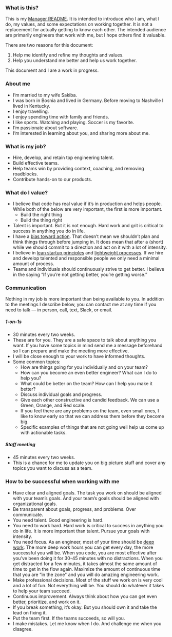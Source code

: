 ### What is this?
This is my [Manager README](https://hackernoon.com/12-manager-readmes-from-silicon-valleys-top-tech-companies-26588a660afe). It is intended to introduce who I am, what I do, my values, and some expectations on working together. It is not a replacement for actually getting to know each other. The intended audience are primarily engineers that work with me, but I hope others find it valuable.

There are two reasons for this document:
1. Help me identify and refine my thoughts and values.
2. Help you understand me better and help us work together.

This document and I are a work in progress.

### About me
- I’m married to my wife Sakiba.
- I was born in Bosnia and lived in Germany. Before moving to Nashville I lived in Kentucky.
- I enjoy travelling.
- I enjoy spending time with family and friends.
- I like sports. Watching and playing. Soccer is my favorite.
- I’m passionate about software.
- I’m interested in learning about you, and sharing more about me.

### What is my job?
- Hire, develop, and retain top engineering talent.
- Build effective teams.
- Help teams win by providing context, coaching, and removing roadblocks.
- Contribute hands-on to our products.

### What do I value?
- I believe that code has real value if it’s in production and helps people. While both of the below are very important, the first is more important.
  * Build the right thing
  * Build the thing right
- Talent is important. But it is not enough. Hard work and grit is critical to success in anything you do in life.
- I have a [bias toward action](http://leadwithgiantscoaching.com/the-number-trait-of-successful-people/). That doesn’t mean we shouldn’t plan and think things through before jumping in. It does mean that after a (short) while we should commit to a direction and act on it with a lot of intensity.
- I believe in [lean startup principles](http://theleanstartup.com/) and [lightweight processes](https://medium.com/soluto-nashville/10-journey-team-best-practices-95b73cad75b). If we hire and develop talented and responsible people we only need a minimal amount of process.
- Teams and individuals should continuously strive to get better. I believe in the saying “If you’re not getting better, you’re getting worse.”
### Communication
Nothing in my job is more important than being available to you. In addition to the meetings I describe below, you can contact me at any time if you need to talk — in person, call, text, Slack, or email.
##### 1-on-1s
- 30 minutes every two weeks.
- These are for you. They are a safe space to talk about anything you want. If you have some topics in mind send me a message beforehand so I can prepare and make the meeting more effective.
- I will be close enough to your work to have informed thoughts.
- Some common topics:
  * How are things going for you individually and on your team?
  * How can you become an even better engineer? What can I do to help you?
  * What could be better on the team? How can I help you make it better?
  * Discuss individual goals and progress.
  * Give each other constructive and candid feedback. We can use a Green, Orange, and Red scale.
  * If you feel there are any problems on the team, even small ones, I like to know early so that we can address them before they become big.
  * Specific examples of things that are not going well help us come up with actionable tasks.
##### Staff meeting
  * 45 minutes every two weeks.
  * This is a chance for me to update you on big picture stuff and cover any topics you want to discuss as a team.

### How to be successful when working with me
- Have clear and aligned goals. The task you work on should be aligned with your team’s goals. And your team’s goals should be aligned with organizational goals.
- Be transparent about goals, progress, and problems. Over communicate.
- You need talent. Good engineering is hard.
- You need to work hard. Hard work is critical to success in anything you do in life. It is more important than talent. Pursue your goals with intensity.
- You need focus. As an engineer, most of your time should be [deep work](https://www.amazon.com/Deep-Work-Focused-Success-Distracted/dp/1455586692). The more deep work hours you can get every day, the more successful you will be. When you code, you are most effective after you’ve been doing it for 30-45 minutes with no distractions. When you get distracted for a few minutes, it takes almost the same amount of time to get in the flow again. Maximize the amount of continuous time that you are “in the zone" and you will do amazing engineering work.
- Make professional decisions. Most of the stuff we work on is very cool and a lot of fun. Not everything will be. You should do whatever it takes to help your team succeed.
- Continuous improvement. Always think about how you can get even better, prioritize, and work on it.
- If you break something, it’s okay. But you should own it and take the lead on fixing it.
- Put the team first. If the teams succeeds, so will you.
- I make mistakes. Let me know when I do. And challenge me when you disagree.
